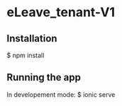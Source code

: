 # eLeave_tenant-V1

Installation
------------
$ npm install


Running the app
--------------

In developement mode:
$ ionic serve
